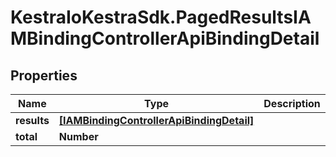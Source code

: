 # KestraIoKestraSdk.PagedResultsIAMBindingControllerApiBindingDetail

## Properties

Name | Type | Description | Notes
------------ | ------------- | ------------- | -------------
**results** | [**[IAMBindingControllerApiBindingDetail]**](IAMBindingControllerApiBindingDetail.md) |  | 
**total** | **Number** |  | 


